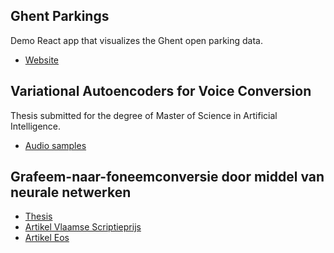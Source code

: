 ## Ghent Parkings
Demo React app that visualizes the Ghent open parking data.
* [Website](https://robrechtme.github.io/ghent-parkings/)

## Variational Autoencoders for Voice Conversion
Thesis submitted for the degree of Master of Science in Artificial Intelligence.
* [Audio samples](https://robrechtme.github.io/fhvae-vc)

## Grafeem-naar-foneemconversie door middel van neurale netwerken
* [Thesis](https://lib.ugent.be/catalog/rug01:002786220)
* [Artikel Vlaamse Scriptieprijs](https://scriptieprijs.be/nieuws/hoe-siri-leert-praten)
* [Artikel Eos](https://www.eoswetenschap.eu/technologie/hoe-siri-leert-praten)
      